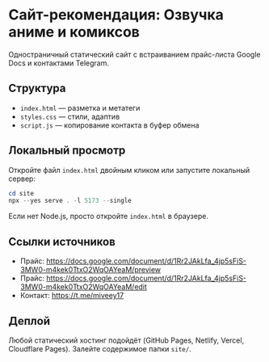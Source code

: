 # Сайт-рекомендация: Озвучка аниме и комиксов

Одностраничный статический сайт с встраиванием прайс-листа Google Docs и контактами Telegram.

## Структура
- `index.html` — разметка и метатеги
- `styles.css` — стили, адаптив
- `script.js` — копирование контакта в буфер обмена

## Локальный просмотр
Откройте файл `index.html` двойным кликом или запустите локальный сервер:

```powershell
cd site
npx --yes serve . -l 5173 --single
```

Если нет Node.js, просто откройте `index.html` в браузере.

## Ссылки источников
- Прайс: https://docs.google.com/document/d/1Rr2JAkLfa_4jp5sFiS-3MW0-m4kek0TtxO2WqOAYeaM/preview
- Прайс: https://docs.google.com/document/d/1Rr2JAkLfa_4jp5sFiS-3MW0-m4kek0TtxO2WqOAYeaM/edit
- Контакт: https://t.me/miveey17

## Деплой
Любой статический хостинг подойдёт (GitHub Pages, Netlify, Vercel, Cloudflare Pages). Залейте содержимое папки `site/`.


